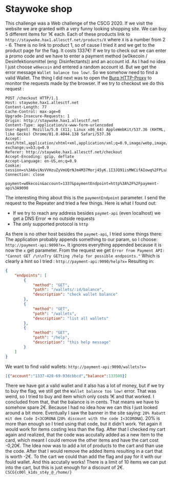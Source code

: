 # Staywoke shop

This challenge was a Web challenge of the CSCG 2020.
If we visit the website we are granted with a very funny looking shopping site. We can buy 5 different items for 1€ each. Each of these products link to `http://staywoke.hax1.allesctf.net/products/X` where `X` is a number from 2 - 6. There is no link to product 1, so of cause I tried it and we get to the product page for the flag. It costs 1337€! If we try to check out we can enter a promo code and we have to enter a payment method (w0kecoin / Desinfektionsmittel (eng: Disinfectants)) and an account id. As I had no idea I just choose  `w0kecoin` and entered a random account id. But we get the error message `Wallet balance too low!`. So we somehow need to find a valid Wallet. The thing I did next was to open the [Burp HTTP-Proxy](https://portswigger.net/burp) to monitor the requests made by the browser.
If we try to checkout we do this request :
```
POST /checkout HTTP/1.1
Host: staywoke.hax1.allesctf.net
Content-Length: 77
Cache-Control: max-age=0
Upgrade-Insecure-Requests: 1
Origin: http://staywoke.hax1.allesctf.net
Content-Type: application/x-www-form-urlencoded
User-Agent: Mozilla/5.0 (X11; Linux x86_64) AppleWebKit/537.36 (KHTML, like Gecko) Chrome/81.0.4044.138 Safari/537.36
Accept: text/html,application/xhtml+xml,application/xml;q=0.9,image/webp,image/apng,*/*;q=0.8,application/signed-exchange;v=b3;q=0.9
Referer: http://staywoke.hax1.allesctf.net/checkout
Accept-Encoding: gzip, deflate
Accept-Language: en-US,en;q=0.9
Cookie: session=s%3A6viNsVVHzuZyVmUQrNJm4M37Morj45yK.1I3JQ91isMWCifAIowq%2FPLuXx7QV05JPbTGnoYhTh0k
Connection: close

payment=w0kecoin&account=1337&paymentEndpoint=http%3A%2F%2Fpayment-api%3A9090
```
The interesting thing about this is the `paymentEndpoint` parameter. I send the request to the Repeater and tried a few things.
Here is what I found out:
* If we try to reach any address besides `paymet-api` (even localhost) we get a DNS Error => no outside requests
* The only supported protocol is `http`

As there is no other host besides the `paymet-api`, I tried some things there:
The application probably appends something to our param, so I choose:
`http://payment-api:9090?x=`. It  ignores everything appended because it is now the `x` get parameter. From the request we get `Error from Payment API: "Cannot GET /\n\nTry GETting /help for possible endpoints."` Which is clearly a hint so I tried : `http://payment-api:9090/help?x=`
Resulting in:
```json
{
    "endpoints": [
        {
            "method": "GET",
            "path": "/wallets/:id/balance",
            "description": "check wallet balance"
        },
        {
            "method": "GET",
            "path": "/wallets",
            "description": "list all wallets"
        },
        {
            "method": "GET",
            "path": "/help",
            "description": "this help message"
        }
    ]
}
```
We want to find valid wallets: `http://payment-api:9090/wallets?x=`
```json
[{"account":"1337-420-69-93dcbbcd","balance":133500}]
```
There we have got a valid wallet and it also has a lot of money, but if we try to buy the flag, we still get the `Wallet balance too low!` error. That was weird, so I tried to buy and item which only costs 1€ and that worked.
I concluded from that, that the balance is in cents. That means we have to somehow spare 2€. Because I had no idea how we can this I just looked around a bit more.
Eventually I saw the banner in the site saying: `20% Rabatt mit dem Code I<3CORONA` (`20% discount with the code I<3CORONA`). 20% is more than enough so I tried using that code, but it didn't work. Yet again it would work for items costing less than the flag. After that I checked my cart again and realized, that the code was accutally added as a new Item to the card, which meant I could remove the other items and have the cart cost -0,20€. The Idea now was to add a lot of products to the cart and than use the code. After that I would remove the added Items resulting in a cart that is worth -2€. To the cart we could than add the flag and pay for it with our fould wallet. And this accutally works! There is a limit of 10 items we can put into the cart, but this is just enough for a discount of 2€.
`CSCG{c00l_k1ds_st4y_@_/home/}`
